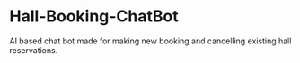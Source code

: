 # Hall-Booking-ChatBot
AI based chat bot made for making new booking and cancelling existing hall reservations.
